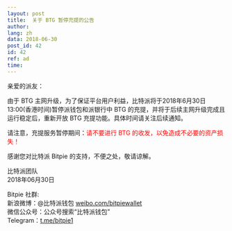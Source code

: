 ```yaml
---
layout: post
title:  关于 BTG 暂停充提的公告
author: 
lang: zh
data: 2018-06-30
post_id: 42
id: 42
ref: ad
time: 
---
```


亲爱的派友：

由于 BTG 主网升级，为了保证平台用户利益，比特派将于2018年6月30日13:00(香港时间)暂停派钱包和派银行中 BTG 的充提，并将于后续主网升级完成且运行稳定后，重新开放 BTG 充提功能。具体时间请关注后续通知。

请注意，充提服务暂停期间：<span style="color:red">请不要进行 BTG 的收发，以免造成不必要的资产损失！</span>

感谢您对比特派 Bitpie 的支持，不便之处，敬请谅解。

比特派团队<br/>
2018年06月30日

Bitpie 社群:<br/>
新浪微博：@比特派钱包 <a href="https://weibo.com/bitpiewallet" target="_blank">weibo.com/bitpiewallet</a><br/>
微信公众号：公众号搜索“比特派钱包”<br/>
Telegram：<a href="https://t.me/bitpie1" target="_blank">t.me/bitpie1</a>


